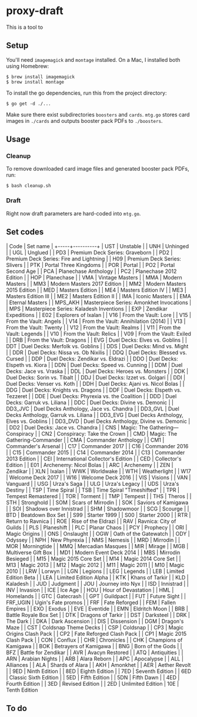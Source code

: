 # proxy-draft

This is a tool to 

## Setup

You'll need `imagemagick` and `montage` installed. On a Mac, I installed both using Homebrew:

```
$ brew install imagemagick
$ brew install montage
```

To install the go dependencies, run this from the project directory:

```
$ go get -d ./...
```

Make sure there exist subdirectories `boosters` and `cards`. `mtg.go` stores card images in `./cards` and outputs booster pack PDFs to `./boosters`.

## Usage

### Cleanup

To remove downloaded card image files and generated booster pack PDFs, run:

```
$ bash cleanup.sh
```

### Draft

Right now draft parameters are hard-coded into `mtg.go`.

## Set codes

| Code | Set name |
+-----+----------+
| UST | Unstable |
| UNH | Unhinged |
| UGL | Unglued |
| PD3 | Premium Deck Series: Graveborn |
| PD2 | Premium Deck Series: Fire and Lightning |
| H09 | Premium Deck Series: Slivers |
| PTK | Portal Three Kingdoms |
| POR | Portal |
| PO2 | Portal Second Age |
| PCA | Planechase Anthology |
| PC2 | Planechase 2012 Edition |
| HOP | Planechase |
| VMA | Vintage Masters |
| MMA | Modern Masters |
| MM3 | Modern Masters 2017 Edition |
| MM2 | Modern Masters 2015 Edition |
| MED | Masters Edition |
| ME4 | Masters Edition IV |
| ME3 | Masters Edition III |
| ME2 | Masters Edition II |
| IMA | Iconic Masters |
| EMA | Eternal Masters |
| MPS_AKH | Masterpiece Series: Amonkhet Invocations |
| MPS | Masterpiece Series: Kaladesh Inventions |
| EXP | Zendikar Expeditions |
| E02 | Explorers of Ixalan |
| V16 | From the Vault: Lore |
| V15 | From the Vault: Angels |
| V14 | From the Vault: Annihilation (2014) |
| V13 | From the Vault: Twenty |
| V12 | From the Vault: Realms |
| V11 | From the Vault: Legends |
| V10 | From the Vault: Relics |
| V09 | From the Vault: Exiled |
| DRB | From the Vault: Dragons |
| EVG | Duel Decks: Elves vs. Goblins |
| DDT | Duel Decks: Merfolk vs. Goblins |
| DDS | Duel Decks: Mind vs. Might |
| DDR | Duel Decks: Nissa vs. Ob Nixilis |
| DDQ | Duel Decks: Blessed vs. Cursed |
| DDP | Duel Decks: Zendikar vs. Eldrazi |
| DDO | Duel Decks: Elspeth vs. Kiora |
| DDN | Duel Decks: Speed vs. Cunning |
| DDM | Duel Decks: Jace vs. Vraska |
| DDL | Duel Decks: Heroes vs. Monsters |
| DDK | Duel Decks: Sorin vs. Tibalt |
| DDJ | Duel Decks: Izzet vs. Golgari |
| DDI | Duel Decks: Venser vs. Koth |
| DDH | Duel Decks: Ajani vs. Nicol Bolas |
| DDG | Duel Decks: Knights vs. Dragons |
| DDF | Duel Decks: Elspeth vs. Tezzeret |
| DDE | Duel Decks: Phyrexia vs. the Coalition |
| DDD | Duel Decks: Garruk vs. Liliana |
| DDC | Duel Decks: Divine vs. Demonic |
| DD3_JVC | Duel Decks Anthology, Jace vs. Chandra |
| DD3_GVL | Duel Decks Anthology, Garruk vs. Liliana |
| DD3_EVG | Duel Decks Anthology, Elves vs. Goblins |
| DD3_DVD | Duel Decks Anthology, Divine vs. Demonic |
| DD2 | Duel Decks: Jace vs. Chandra |
| CNS | Magic: The Gathering—Conspiracy |
| CN2 | Conspiracy: Take the Crown |
| CMD | Magic: The Gathering-Commander |
| CMA | Commander Anthology |
| CM1 | Commander's Arsenal |
| C17 | Commander 2017 |
| C16 | Commander 2016 |
| C15 | Commander 2015 |
| C14 | Commander 2014 |
| C13 | Commander 2013 Edition |
| CEI | International Collector's Edition |
| CED | Collector's Edition |
| E01 | Archenemy: Nicol Bolas |
| ARC | Archenemy |
| ZEN | Zendikar |
| XLN | Ixalan |
| WWK | Worldwake |
| WTH | Weatherlight |
| W17 | Welcome Deck 2017 |
| W16 | Welcome Deck 2016 |
| VIS | Visions |
| VAN | Vanguard |
| USG | Urza's Saga |
| ULG | Urza's Legacy |
| UDS | Urza's Destiny |
| TSP | Time Spiral |
| TSB | Time Spiral "Timeshifted" |
| TPR | Tempest Remastered |
| TOR | Torment |
| TMP | Tempest |
| THS | Theros |
| STH | Stronghold |
| SOM | Scars of Mirrodin |
| SOK | Saviors of Kamigawa |
| SOI | Shadows over Innistrad |
| SHM | Shadowmoor |
| SCG | Scourge |
| BTD | Beatdown Box Set |
| S99 | Starter 1999 |
| S00 | Starter 2000 |
| RTR | Return to Ravnica |
| ROE | Rise of the Eldrazi |
| RAV | Ravnica: City of Guilds |
| PLS | Planeshift |
| PLC | Planar Chaos |
| PCY | Prophecy |
| ORI | Magic Origins |
| ONS | Onslaught |
| OGW | Oath of the Gatewatch |
| ODY | Odyssey |
| NPH | New Phyrexia |
| NMS | Nemesis |
| MRD | Mirrodin |
| MOR | Morningtide |
| MMQ | Mercadian Masques |
| MIR | Mirage |
| MGB | Multiverse Gift Box |
| MD1 | Modern Event Deck 2014 |
| MBS | Mirrodin Besieged |
| M15 | Magic 2015 Core Set |
| M14 | Magic 2014 Core Set |
| M13 | Magic 2013 |
| M12 | Magic 2012 |
| M11 | Magic 2011 |
| M10 | Magic 2010 |
| LRW | Lorwyn |
| LGN | Legions |
| LEG | Legends |
| LEB | Limited Edition Beta |
| LEA | Limited Edition Alpha |
| KTK | Khans of Tarkir |
| KLD | Kaladesh |
| JUD | Judgment |
| JOU | Journey into Nyx |
| ISD | Innistrad |
| INV | Invasion |
| ICE | Ice Age |
| HOU | Hour of Devastation |
| HML | Homelands |
| GTC | Gatecrash |
| GPT | Guildpact |
| FUT | Future Sight |
| FRF_UGIN | Ugin's Fate promos |
| FRF | Fate Reforged |
| FEM | Fallen Empires |
| EXO | Exodus |
| EVE | Eventide |
| EMN | Eldritch Moon |
| BRB | Battle Royale Box Set |
| DTK | Dragons of Tarkir |
| DST | Darksteel |
| DRK | The Dark |
| DKA | Dark Ascension |
| DIS | Dissension |
| DGM | Dragon's Maze |
| CST | Coldsnap Theme Decks |
| CSP | Coldsnap |
| CP3 | Magic Origins Clash Pack |
| CP2 | Fate Reforged Clash Pack |
| CP1 | Magic 2015 Clash Pack |
| CON | Conflux |
| CHR | Chronicles |
| CHK | Champions of Kamigawa |
| BOK | Betrayers of Kamigawa |
| BNG | Born of the Gods |
| BFZ | Battle for Zendikar |
| AVR | Avacyn Restored |
| ATQ | Antiquities |
| ARN | Arabian Nights |
| ARB | Alara Reborn |
| APC | Apocalypse |
| ALL | Alliances |
| ALA | Shards of Alara |
| AKH | Amonkhet |
| AER | Aether Revolt |
| 9ED | Ninth Edition |
| 8ED | Eighth Edition |
| 7ED | Seventh Edition |
| 6ED | Classic Sixth Edition |
| 5ED | Fifth Edition |
| 5DN | Fifth Dawn |
| 4ED | Fourth Edition |
| 3ED | Revised Edition |
| 2ED | Unlimited Edition |
10E | Tenth Edition

## To do

